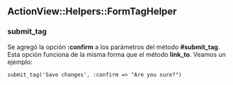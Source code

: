 ## ActionView::Helpers::FormTagHelper

### submit\_tag

Se agregó la opción **:confirm** a los parámetros del método **#submit\_tag**. Esta opción funciona de la misma forma que el método **link_to**. Veamos un ejemplo: 

	submit_tag('Save changes', :confirm => "Are you sure?")